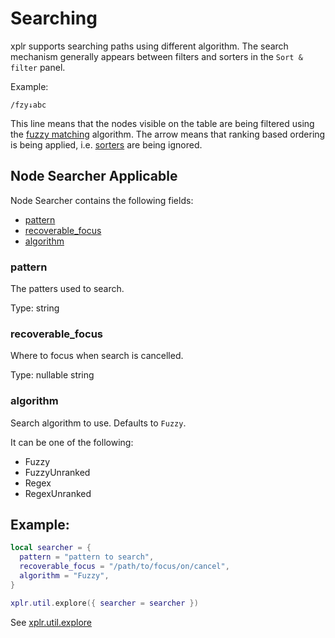 # Searching

xplr supports searching paths using different algorithm. The search mechanism
generally appears between filters and sorters in the `Sort & filter` panel.

Example:

```
/fzy↓abc
```

This line means that the nodes visible on the table are being filtered using the
[fuzzy matching][1] algorithm. The arrow means that ranking based ordering is
being applied, i.e. [sorters][2] are being ignored.

## Node Searcher Applicable

Node Searcher contains the following fields:

- [pattern][3]
- [recoverable_focus][4]
- [algorithm][5]

### pattern

The patters used to search.

Type: string

### recoverable_focus

Where to focus when search is cancelled.

Type: nullable string

### algorithm

Search algorithm to use. Defaults to `Fuzzy`.

It can be one of the following:

- Fuzzy
- FuzzyUnranked
- Regex
- RegexUnranked

## Example:

```lua
local searcher = {
  pattern = "pattern to search",
  recoverable_focus = "/path/to/focus/on/cancel",
  algorithm = "Fuzzy",
}

xplr.util.explore({ searcher = searcher })
```

See [xplr.util.explore][6]

[1]: https://en.wikipedia.org/wiki/Approximate_string_matching
[2]: sorting.md
[3]: #pattern
[4]: #recoverable_focus
[5]: #algorithm
[6]: xplr.util.md#explore

